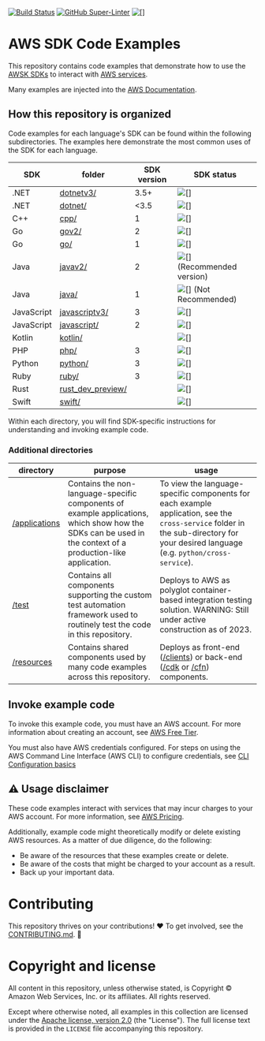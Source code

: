 [![Build Status](https://github.com/aws/aws-sdk-ruby/workflows/CI/badge.svg)](https://github.com/awsdocs/aws-doc-sdk-examples/actions)
[![GitHub Super-Linter](https://github.com/awsdocs/aws-doc-sdk-examples/actions/workflows/super-linter.yml/badge.svg)](https://github.com/marketplace/actions/super-linter)
![[]](https://img.shields.io/badge/license-MIT%2FApache--2.0-blue)

# AWS SDK Code Examples

This repository contains code examples that demonstrate how to use the [AWSK SDKs](https://aws.amazon.com/developer/tools/) to interact with [AWS services](https://aws.amazon.com/products).

Many examples are injected into the [AWS Documentation](https://docs.aws.amazon.com).

## How this repository is organized

Code examples for each language's SDK can be found within the following subdirectories. The examples here demonstrate the most common uses of the SDK for each language.

| SDK        | folder                                | SDK version | SDK status                                                         |
| ---------- | ------------------------------------- | ----------- | ------------------------------------------------------------------ |
| .NET       | [dotnetv3/](dotnetv3)                 | 3.5+        | ![[]](https://img.shields.io/badge/-GA-blue)                       |
| .NET       | [dotnet/](dotnet)                     | <3.5        | ![[]](https://img.shields.io/badge/-deprecated-red)                |
| C++        | [cpp/](cpp)                           | 1           | ![[]](https://img.shields.io/badge/-GA-blue)                       |
| Go         | [gov2/](gov2)                         | 2           | ![[]](https://img.shields.io/badge/-GA-blue)                       |
| Go         | [go/](go)                             | 1           | ![[]](https://img.shields.io/badge/-deprecated-red)                |
| Java       | [javav2/](javav2)                     | 2           | ![[]](https://img.shields.io/badge/-GA-blue) (Recommended version) |
| Java       | [java/](java)                         | 1           | ![[]](https://img.shields.io/badge/-GA-blue) (Not Recommended)     |
| JavaScript | [javascriptv3/](javascriptv3)         | 3           | ![[]](https://img.shields.io/badge/-GA-blue)                       |
| JavaScript | [javascript/](javascript)             | 2           | ![[]](https://img.shields.io/badge/-deprecated-red)                |
| Kotlin     | [kotlin/](kotlin)                     |             | ![[]](https://img.shields.io/badge/-preview-brightgreen)           |
| PHP        | [php/](php)                           | 3           | ![[]](https://img.shields.io/badge/-GA-blue)                       |
| Python     | [python/](python)                     | 3           | ![[]](https://img.shields.io/badge/-GA-blue)                       |
| Ruby       | [ruby/](ruby)                         | 3           | ![[]](https://img.shields.io/badge/-GA-blue)                       |
| Rust       | [rust_dev_preview/](rust_dev_preview) |             | ![[]](https://img.shields.io/badge/-preview-brightgreen)           |
| Swift      | [swift/](swift)                       |             | ![[]](https://img.shields.io/badge/-preview-brightgreen)           |

Within each directory, you will find SDK-specific instructions for understanding and invoking example code.

### Additional directories

| directory                     | purpose                                                                                                                                                     | usage                                                                                                                                                                               |
|-------------------------------|-------------------------------------------------------------------------------------------------------------------------------------------------------------|-------------------------------------------------------------------------------------------------------------------------------------------------------------------------------------|
| [/applications](applications) | Contains the non-language-specific components of example applications, which show how the SDKs can be used in the context of a production-like application. | To view the language-specific components for each example application, see the `cross-service` folder in the sub-directory for your desired language (e.g. `python/cross-service`). |
| [/test](test)                 | Contains all components supporting the custom test automation framework used to routinely test the code in this repository.                                 | Deploys to AWS as polyglot container-based integration testing solution. WARNING: Still under active construction as of 2023.                                                       |
| [/resources](resources)       | Contains shared components used by many code examples across this repository.                                                                               | Deploys as front-end ([/clients](/resources/clients)) or back-end ([/cdk](/resources/cdk) or [/cfn](/resources/cfn)) components.                                                                                                                                                                      


## Invoke example code

To invoke this example code, you must have an AWS account. For more information about creating an account, see [AWS Free Tier](https://aws.amazon.com/free/).

You must also have AWS credentials configured. For steps on using the AWS Command Line Interface (AWS CLI) to configure credentials, see [CLI Configuration basics](https://docs.aws.amazon.com/cli/latest/userguide/cli-configure-quickstart.html)

## ⚠️ Usage disclaimer

These code examples interact with services that may incur charges to your AWS account. For more information, see [AWS Pricing](https://aws.amazon.com/pricing/).

Additionally, example code might theoretically modify or delete existing AWS resources. As a matter of due diligence, do the following:

- Be aware of the resources that these examples create or delete.
- Be aware of the costs that might be charged to your account as a result.
- Back up your important data.

# Contributing

This repository thrives on your contributions! ❤️ To get involved, see the [CONTRIBUTING.md](CONTRIBUTING.md). 🙏

# Copyright and license

All content in this repository, unless otherwise stated, is
Copyright © Amazon Web Services, Inc. or its affiliates. All rights reserved.

Except where otherwise noted, all examples in this collection are licensed under the [Apache
license, version 2.0](https://www.apache.org/licenses/LICENSE-2.0) (the "License"). The full
license text is provided in the `LICENSE` file accompanying this repository.
